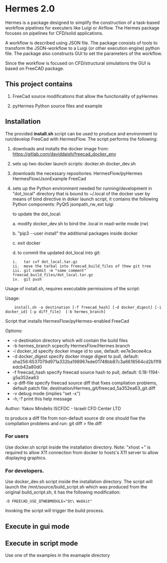 # Hermes 2.0

Hermes is a package designed to simplify the construction of a task-based workflow pipelines for executers like 
Luigi or Airflow. The Hermes package focuses on pipelines for CFD/solid applications.

A workflow is described using JSON file. The package consists of tools to transform the JSON-workflow 
to a Luigi (or other execution engine) python file. 
The package also constructs GUI to set the parameters of the workflow. 

Since the workflow is focused on CFD/structural simulations the GUI is based on FreeCAD package. 


## This project contains
1. FreeCad source modifications that allow the functionality of pyHermes

2. pyHermes Python source files and example

## Installation

The provided **install.sh** script can be used to produce and environment to run/develop FreeCad with HermesFlow.
The script performs the following:

1. downloads and installs the docker image from:
    https://gitlab.com/daviddaish/freecad_docker_env 

2. sets up two docker launch scripts:
    docker.sh
    docker_dev.sh

 
3. downloads  the necessary repositories:
    HermesFlow/pyHermes
    HermesFlow/JsonExample
    FreeCad

4. sets up the Python environment needed for running/development in "dot_local" directory that is bound to ~/.local of the docker user by means of bind directive in doker launch script, it contains the following Python components:
    PyQt5
    jsonpath_rw_ext
    luigi

   to update the dot_local: 
   
   a. modify docker_dev.sh to bind the .local in read-write mode (rw)

   b. "pip3 --user install" the additional packages inside docker
   
   c. exit docker
   
   d. to commit the updated dot_local into git:
   
       i.   tar cvf dot_local.tar.gz
       ii.  move the tarbal into freecad_build_files of thew git tree
       iii. git commit -m "some comment" freecad_build_files/dot_local.tar.gz
       iv.  git push



Usage of install.sh, requires executable permissions of the script:


Usage:
```
    install.sh -o destination [-f freecad_hash] [-d docker_digest] [-i docker_id] [-p diff_file]  [-b hermes_branch]
```

Script that installs HermesFlow/pyHermes-enabled FreeCad

Options:
-    -o destination          directory which will contain the build files
-    -b hermes_branch        scpecify HermesFlow/Hermes branch
-    -i docker_id            specify docker image id to use, default: ee7e3ecee4ca
-    -d docker_digest        specify docker image digest to pull, default: sha256:6537079d971a332ba198967ede01748bb87c3a6618564cd2b11f8edcb42a80d0
-    -f freecad_hash         specify freecad source hash to pull, default: 0.18-1194-g5a352ea63
-    -p diff-file            specify freecad source diff that fixes compilation problems, default patch file: destination/Hermes_git/freecad_5a352ea63_git.diff
-    -v                      debug mode (implies "set -x")
-    -h,-?                   print this help message

Author: Yakov Mindelis
ISCFDC - Israeli CFD Center LTD

        
to produce a diff file from non-default source dir one should fixe the compilation problems and run:
    git diff > file.diff

### For users 

Use docker.sh script inside the installation directory. Note: "xhost +"  is required to allow X11 connection from docker to hosts's X11 server to allow displaying graphics. 

### For developers. 

Use docker_dev.sh script inside the installation directory. The script will launch the /mnt/source/build_script.sh which was produced from the original build_script.sh, it has the following modification:

    -D FREECAD_USE_QTWEBMODULE="Qt\ Webkit" 

Invoking the script will trigger the build process. 

## Execute in gui mode


## Execute in script mode

Use one of the examples in the examaple directory


